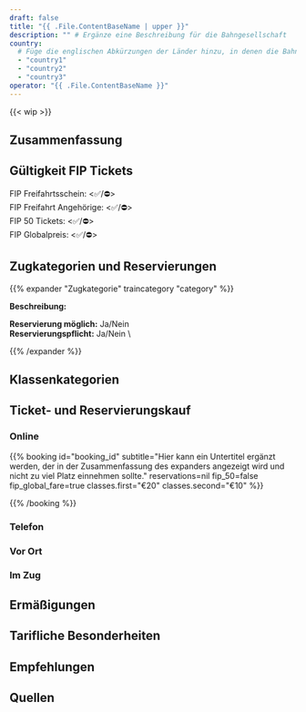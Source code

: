 ```yaml
---
draft: false
title: "{{ .File.ContentBaseName | upper }}"
description: "" # Ergänze eine Beschreibung für die Bahngesellschaft
country:
  # Füge die englischen Abkürzungen der Länder hinzu, in denen die Bahngesellschaft fährt.
  - "country1"
  - "country2"
  - "country3"
operator: "{{ .File.ContentBaseName }}"
---
```


<!-- Entferne das "WIP" Snippet, wenn die Inhalte der Seite vollständig sind -->

{{< wip >}}

<!--
  Kurze Beschreibung der Bahngesellschaft. Z.B. Der vollstandige Name in Landessprache, alternative Namen und Angabe über Privat/Staatsbahn
-->

## Zusammenfassung

<!--
  Stichpunktartige Zusammenfassung der wichtigsten Besonderheiten/FIP-Reglungen der Bahngesellschaft.
  Z.B.
  - Werden FIP 50 und FIP Freifahrtsscheine akzeptiert?
  - Gibt es eine Reservierungspflicht?
  - Gibt es sonstige tarifliche Sonderregelungen oder Abweichungen zu anderen FIP Bahngesellschaften?
-->

## Gültigkeit FIP Tickets

FIP Freifahrtsschein: <✅/⛔> \
FIP Freifahrt Angehörige: <✅/⛔> \
FIP 50 Tickets: <✅/⛔> \
FIP Globalpreis: <✅/⛔>

<!--
  Wo gelten FIP 50 Tickets/FIP Freifahrtsscheine und gibt es Einschränkungen? Welches Ticket wird bei Einreise benötigt (z.B. durchgehendes FIP 50 Ticket oder FIP Freifahrtscheine beider Länder)
-->

## Zugkategorien und Reservierungen

<!--
  Sind Reservierungen möglich und wo besteht eine Reservierungspflicht?
-->

<!--
  Für jede Zugkategorie kann ein eigene Abschnitt nach dem folgenden Prinzip eingefügt werden.
  Im Titel können folgende Emojis verwendet werden:
  - ⚠️ für eine generelle Reservierungspflicht oder Zuschläge
  - 1️⃣ für eine Reservierungspflicht in der 1. Klasse
  - ⛔ für eine Nichtanerkennung von FIP
  - ℹ️ für Verwechslungsgefahr mit anderen Bahngesellschaften/Zugkategorien
-->

{{% expander "Zugkategorie" traincategory "category" %}}

<!-- Ersetze Zugkategorie mit dem Name der Zugkategorie, z.B. ICE. -->

**Beschreibung:**

<!-- Füge hier eine Beschreibung der Zugkategorie ein -->

**Reservierung möglich:** Ja/Nein \
**Reservierungspflicht:** Ja/Nein \

<!-- Wenn FIP nicht gültig ist, ergänze folgendes:
**FIP:** ⛔ FIP wird nicht anerkannt
-->
<!-- Wenn es FIP Globalpreise gibt, ergänze folgendes:
**FIP Globalpreis:**
-->

{{% /expander %}}

## Klassenkategorien

<!--
  Wenn die Klassenkategorien zusätzliche/andere Klassen zu 1. und 2. Klasse haben, dann können diese hier beschrieben werden. Ansonsten kann dieser Abschnitt entfernt werden.
-->

<!--
**Standard**: Vergleichbar mit der 2. Klasse. \
**Plus**: 1. Klasse ohne Verpflegung. Ein FIP-Ausweis für die 1. Klasse wird benötigt. \
**Premium**: 1. Klasse inkl. Verpflegung. Nicht mit FIP buchbar.
-->

## Ticket- und Reservierungskauf

### Online

<!--
  Bette hier Buchungsplattformen mit Onlinebuchung ein.

  Individuelle Buchungsparameter können überschrieben werden, aber müssen nicht überschrieben werden.
  Wenn sie nicht übergeben werden, dann werden die definieren defaults der Seite der Buchungsplattform verwendet.

  Mehr Informationen sind im booking archetype zu finden.
-->

{{% booking id="booking_id"
    subtitle="Hier kann ein Untertitel ergänzt werden, der in der Zusammenfassung des expanders angezeigt wird und nicht zu viel Platz einnehmen sollte."
    reservations=nil
    fip_50=false
    fip_global_fare=true
    classes.first="€20"
    classes.second="€10"
%}}

<!-- Hier können zusätzliche landesspezifische Details zur Buchungsplattform ergänzt werden. -->

{{% /booking %}}

### Telefon

<!--
  Füge hier weitere Buchungsplattformen mit Buchung per Telefon hinzu.
-->

### Vor Ort

<!--
  Füge hier weitere Buchungsplattformen mit Buchung vor Ort hinzu.
-->

### Im Zug

<!--
  Können im Zug noch Fahrkarten mit FIP Rabatt gekauft werden, wenn ja wie und gibt einen Preisaufschlag?
-->

## Ermäßigungen

<!--
  Welche Ermäßigungen können Kinder bekommen und unter welchen Umständen?
  Welche Ermäßigungen kann es sonst noch geben?
-->

## Tarifliche Besonderheiten

### <Route bzw. Name>

<!--
  Beschreibung der Besonderheit, wenn es auf bestimmten Routen z.B. Sonderregelungen gibt.
-->

## Empfehlungen

<!--
  Persönliche Empfehlungen und besondere persönliche Hinweise für die Fahrt
-->

## Quellen

[^1]: [<Quellenname 1>](Link)

[^2]: [<Quellenname 2](Link)
